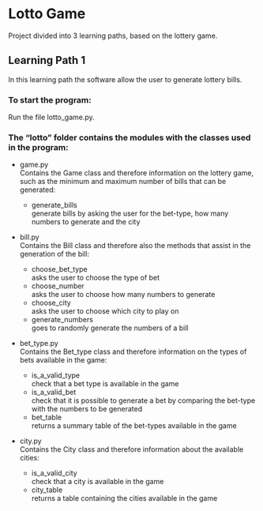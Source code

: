 # Lotto Game
Project divided into 3 learning paths, based on the lottery game.
## Learning Path 1
In this learning path the software allow the user to generate lottery bills.
### To start the program:
Run the file lotto_game.py.
### The “lotto” folder contains the modules with the classes used in the program:
* game.py  
Contains the Game class and therefore information on the lottery game, such as the minimum and maximum number of bills that can be generated:

  * generate_bills  
generate bills by asking the user for the bet-type, how many numbers to generate and the city

* bill.py  
Contains the Bill class and therefore also the methods that assist in the generation of the bill:

  *	choose_bet_type  
  asks the user to choose the type of bet
  *	choose_number  
  asks the user to choose how many numbers to generate
  *	choose_city  
  asks the user to choose which city to play on
  *	generate_numbers  
  goes to randomly generate the numbers of a bill

* bet_type.py  
Contains the Bet_type class and therefore information on the types of bets available in the game:

  * is_a_valid_type  
  check that a bet type is available in the game
  * is_a_valid_bet  
  check that it is possible to generate a bet by comparing the bet-type with the numbers to be generated
  * bet_table  
  returns a summary table of the bet-types available in the game

* city.py  
Contains the City class and therefore information about the available cities:

  * is_a_valid_city  
  check that a city is available in the game
  * city_table  
  returns a table containing the cities available in the game
  
